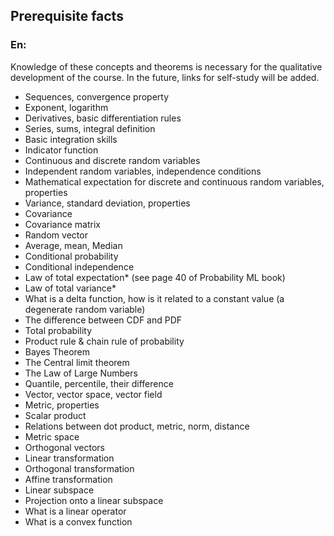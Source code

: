 ## Prerequisite facts
### En:
Knowledge of these concepts and theorems is necessary for the qualitative development of the course. In the future, links for self-study will be added.

 * Sequences, convergence property
 * Exponent, logarithm
 * Derivatives, basic differentiation rules
 * Series, sums, integral definition
 * Basic integration skills
 * Indicator function
 * Continuous and discrete random variables
 * Independent random variables, independence conditions
 * Mathematical expectation for discrete and continuous random variables, properties
 * Variance, standard deviation, properties
 * Covariance
 * Covariance matrix
 * Random vector
 * Average, mean, Median
 * Conditional probability
 * Conditional independence
 * Law of total expectation* (see page 40 of Probability ML book)
 * Law of total variance*
 * What is a delta function, how is it related to a constant value (a degenerate random variable)
 * The difference between CDF and PDF
 * Total probability
 * Product rule & chain rule of probability
 * Bayes Theorem
 * The Central limit theorem
 * The Law of Large Numbers
 * Quantile, percentile, their difference
 * Vector, vector space, vector field
 * Metric, properties
 * Scalar product
 * Relations between dot product, metric, norm, distance
 * Metric space
 * Orthogonal vectors
 * Linear transformation
 * Orthogonal transformation
 * Affine transformation
 * Linear subspace
 * Projection onto a linear subspace
 * What is a linear operator
 * What is a convex function